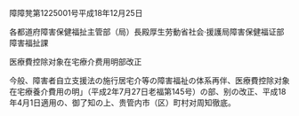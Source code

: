 障障凳第1225001号平成18年12月25日

各都道府障害保健福扯主管部（局）長殿厚生劳動省社会·援護局障害保健福证部障害福扯課

医療費控除对象在宅療介费用明部改正

今般、障害者自立支援法の施行居宅介等の障害福祉の体系再伴、医療費控除对象在宅療養介費用の明」（平成2年7月27日老福第145号）の部、别の改正、平成18年4月1日適用の、御了知の上、贵管内市（区）町村对周知徹底。